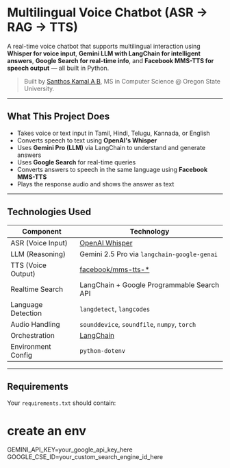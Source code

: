 #  Multilingual Voice Chatbot (ASR → RAG → TTS)

A real-time voice chatbot that supports multilingual interaction using **Whisper for voice input**, **Gemini LLM with LangChain for intelligent answers**, **Google Search for real-time info**, and **Facebook MMS-TTS for speech output** — all built in Python.

> Built by [Santhos Kamal A B](https://www.linkedin.com/in/santhoskamal), MS in Computer Science @ Oregon State University.

---

##  What This Project Does

- Takes voice or text input in Tamil, Hindi, Telugu, Kannada, or English
- Converts speech to text using **OpenAI's Whisper**
- Uses **Gemini Pro (LLM)** via LangChain to understand and generate answers
- Uses **Google Search** for real-time queries
- Converts answers to speech in the same language using **Facebook MMS-TTS**
- Plays the response audio and shows the answer as text

---

##  Technologies Used

| Component             | Technology                                        |
|----------------------|---------------------------------------------------|
| ASR (Voice Input)     | [OpenAI Whisper](https://github.com/openai/whisper) |
| LLM (Reasoning)       | Gemini 2.5 Pro via `langchain-google-genai`      |
| TTS (Voice Output)    | [facebook/mms-tts-*](https://huggingface.co/facebook) |
| Realtime Search       | LangChain + Google Programmable Search API       |
| Language Detection    | `langdetect`, `langcodes`                        |
| Audio Handling        | `sounddevice`, `soundfile`, `numpy`, `torch`     |
| Orchestration         | [LangChain](https://python.langchain.com/)       |
| Environment Config    | `python-dotenv`                                  |

---

##  Requirements

Your `requirements.txt` should contain:

# create an env
GEMINI_API_KEY=your_google_api_key_here
GOOGLE_CSE_ID=your_custom_search_engine_id_here
